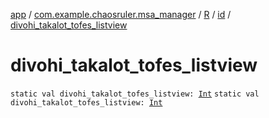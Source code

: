 [app](../../../index.md) / [com.example.chaosruler.msa_manager](../../index.md) / [R](../index.md) / [id](index.md) / [divohi_takalot_tofes_listview](.)

# divohi_takalot_tofes_listview

`static val divohi_takalot_tofes_listview: `[`Int`](https://kotlinlang.org/api/latest/jvm/stdlib/kotlin/-int/index.html)
`static val divohi_takalot_tofes_listview: `[`Int`](https://kotlinlang.org/api/latest/jvm/stdlib/kotlin/-int/index.html)
